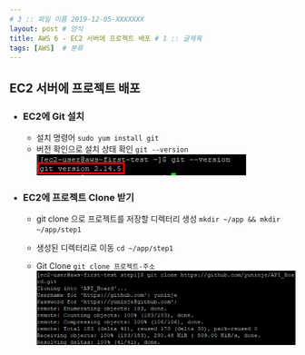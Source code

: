 ```yaml
---
# 3 :: 파일 이름 2019-12-05-XXXXXXX  
layout: post # 양식 
title: AWS 6 - EC2 서버에 프로젝트 배포 # 1 :: 글제목
tags: [AWS]  # 분류
---
```


## EC2 서버에 프로젝트 배포

- ### EC2에 Git 설치
  - 설치 명령어
  ` sudo yum install git `
  - 버전 확인으로 설치 상태 확인
  ` git --version `
  ![git-version](../img/2020-06-06-AWS-6-내-PC에서-RDS-접속/git-version.png)


- ### EC2에 프로젝트 Clone 받기
  - git clone 으로 프로젝트를 저장할 디렉터리 생성
    ` mkdir ~/app && mkdir ~/app/step1 `
  
  - 생성된 디렉터리로 이동
    ` cd ~/app/step1 `

  - Git Clone
    ` git clone 프로젝트-주소 `
    ![git-clone](../img/2020-06-06-AWS-7-EC2-서버-프로젝트-배포/git-clone.png)
  

  